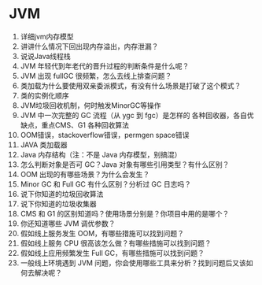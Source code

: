 # JVM

1. 详细jvm内存模型
2. 讲讲什么情况下回出现内存溢出，内存泄漏？
3. 说说Java线程栈
4. JVM 年轻代到年老代的晋升过程的判断条件是什么呢？
5. JVM 出现 fullGC 很频繁，怎么去线上排查问题？
6. 类加载为什么要使用双亲委派模式，有没有什么场景是打破了这个模式？
7. 类的实例化顺序
8. JVM垃圾回收机制，何时触发MinorGC等操作
9. JVM 中一次完整的 GC 流程（从 ygc 到 fgc）是怎样的
   各种回收器，各自优缺点，重点CMS、G1
   各种回收算法
10. OOM错误，stackoverflow错误，permgen space错误
11. JAVA 类加载器
12. Java 内存结构（注：不是 Java 内存模型，别搞混）
13. 怎么判断对象是否可 GC？Java 对象有哪些引用类型？有什么区别？
14. OOM 出现的有哪些场景？为什么会发生？
15. Minor GC 和 Full GC 有什么区别？分析过 GC 日志吗？
16. 说下你知道的垃圾回收算法
17. 说下你知道的垃圾收集器
18. CMS 和 G1 的区别知道吗？使用场景分别是？你项目中用的是哪个？
19. 你还知道哪些 JVM 调优参数？
20. 假如线上服务发生 OOM，有哪些措施可以找到问题？
21. 假如线上服务 CPU 很高该怎么做？有哪些措施可以找到问题？
22. 假如线上应用频繁发生 Full GC，有哪些措施可以找到问题？
23. 一般线上环境遇到 JVM 问题，你会使用哪些工具来分析？找到问题后又该如何去解决呢？

